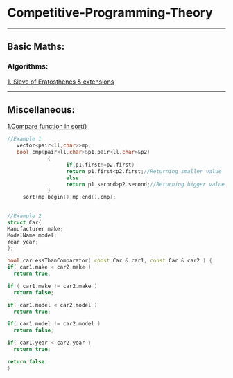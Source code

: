 # Competitive-Programming-Theory
---


## Basic Maths:


### Algorithms:
[1. Sieve of Eratosthenes](https://www.geeksforgeeks.org/sieve-of-eratosthenes/)[ & extensions](https://codeforces.com/blog/entry/22229)


----

## Miscellaneous:


[1.Compare function in sort()](https://stackoverflow.com/questions/597532/how-do-you-structure-your-comparison-functions)

   ```c++
   //Example 1
      vector<pair<ll,char>>mp;
      bool cmp(pair<ll,char>&p1,pair<ll,char>&p2)
                {
                      if(p1.first!=p2.first)
                      return p1.first<p2.first;//Returning smaller value
                      else
                      return p1.second>p2.second;//Returning bigger value
                }
        sort(mp.begin(),mp.end(),cmp);
        
   ```
   
   
   ```c++
   //Example 2
   struct Car{
 Manufacturer make;
 ModelName model;
 Year year;
};

bool carLessThanComparator( const Car & car1, const Car & car2 ) {
 if( car1.make < car2.make )
     return true;

 if ( car1.make != car2.make )
     return false;

 if( car1.model < car2.model )
     return true;

 if( car1.model != car2.model )
     return false;

 if( car1.year < car2.year )
     return true;

 return false;
}
   ```
        
      
            




      
